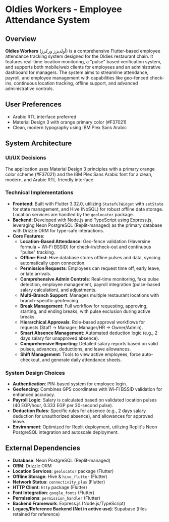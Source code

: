 # Oldies Workers - Employee Attendance System

## Overview
**Oldies Workers** (أولديزز وركرز) is a comprehensive Flutter-based employee attendance tracking system designed for the Oldies restaurant chain. It features real-time location monitoring, a "pulse" based verification system, and supports both mobile/web clients for employees and an administrative dashboard for managers. The system aims to streamline attendance, payroll, and employee management with capabilities like geo-fenced check-ins, continuous location tracking, offline support, and advanced administrative controls.

## User Preferences
- Arabic RTL interface preferred
- Material Design 3 with orange primary color (#F37021)
- Clean, modern typography using IBM Plex Sans Arabic

## System Architecture

### UI/UX Decisions
The application uses Material Design 3 principles with a primary orange color scheme (#F37021) and the IBM Plex Sans Arabic font for a clean, modern, and Arabic RTL-friendly interface.

### Technical Implementations
- **Frontend**: Built with Flutter 3.32.0, utilizing `StatefulWidget` with `setState` for state management, and Hive (NoSQL) for robust offline data storage. Location services are handled by the `geolocator` package.
- **Backend**: Developed with Node.js and TypeScript using Express.js, leveraging Neon PostgreSQL (Replit-managed) as the primary database with Drizzle ORM for type-safe interactions.
- **Core Features**:
    - **Location-Based Attendance**: Geo-fence validation (Haversine formula + Wi-Fi BSSID) for check-in/check-out and continuous "pulse" tracking.
    - **Offline-First**: Hive database stores offline pulses and data, syncing automatically upon connection.
    - **Permission Requests**: Employees can request time off, early leave, or late arrivals.
    - **Comprehensive Admin Controls**: Real-time monitoring, fake pulse detection, employee management, payroll integration (pulse-based salary calculation), and adjustments.
    - **Multi-Branch Support**: Manages multiple restaurant locations with branch-specific geofencing.
    - **Break Management**: Full workflow for requesting, approving, starting, and ending breaks, with pulse exclusion during active breaks.
    - **Hierarchical Approvals**: Role-based approval workflows for requests (Staff → Manager; Manager/HR → Owner/Admin).
    - **Smart Absence Management**: Automated deduction logic (e.g., 2 days salary for unapproved absence).
    - **Comprehensive Reporting**: Detailed salary reports based on valid pulses, advances, deductions, and leave allowances.
    - **Shift Management**: Tools to view active employees, force auto-checkout, and generate daily attendance sheets.

### System Design Choices
- **Authentication**: PIN-based system for employee login.
- **Geofencing**: Combines GPS coordinates with Wi-Fi BSSID validation for enhanced accuracy.
- **Payroll Logic**: Salary is calculated based on validated location pulses (40 EGP/hour, 0.333 EGP per 30-second pulse).
- **Deduction Rules**: Specific rules for absence (e.g., 2 days salary deduction for unauthorized absence), and allowances for approved leave.
- **Environment**: Optimized for Replit deployment, utilizing Replit's Neon PostgreSQL integration and autoscale deployment.

## External Dependencies

- **Database**: Neon PostgreSQL (Replit-managed)
- **ORM**: Drizzle ORM
- **Location Services**: `geolocator` package (Flutter)
- **Offline Storage**: Hive & `hive_flutter` (Flutter)
- **Network Status**: `connectivity_plus` (Flutter)
- **HTTP Client**: `http` package (Flutter)
- **Font Integration**: `google_fonts` (Flutter)
- **Permissions**: `permission_handler` (Flutter)
- **Backend Framework**: Express.js (Node.js/TypeScript)
- **Legacy/Reference Backend (Not in active use)**: Supabase (files retained for reference)